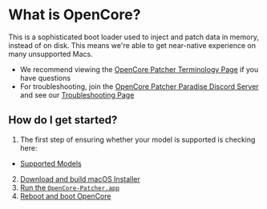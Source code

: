 # What is OpenCore?

This is a sophisticated boot loader used to inject and patch data in memory, instead of on disk. This means we're able to get near-native experience on many unsupported Macs. 

* We recommend viewing the [OpenCore Patcher Terminology Page](./TERMS.md) if you have questions
* For troubleshooting, join the [OpenCore Patcher Paradise Discord Server](https://discord.gg/rqdPgH8xSN) and see our [Troubleshooting Page](./TROUBLESHOOTING.md)

## How do I get started?

1. The first step of ensuring whether your model is supported is checking here:

* [Supported Models](./MODELS.md)

2. [Download and build macOS Installer](./INSTALLER.md)
3. [Run the `OpenCore-Patcher.app`](./BUILD.md)
4. [Reboot and boot OpenCore](./BOOT.md)
